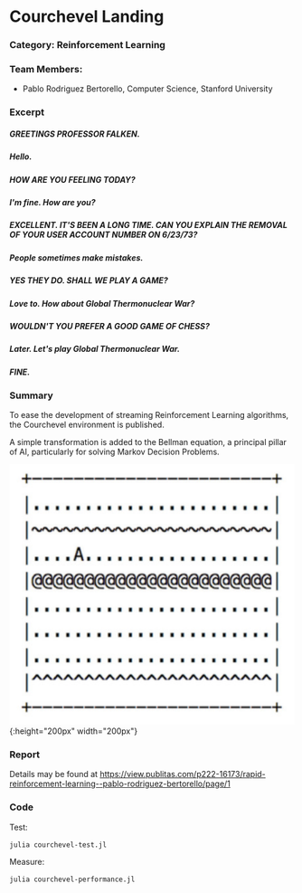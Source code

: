 # Courchevel Landing

### Category: Reinforcement Learning
### Team Members: 
- Pablo Rodriguez Bertorello, Computer Science, Stanford University 

### Excerpt

##### GREETINGS PROFESSOR FALKEN.

##### Hello.

##### HOW ARE YOU FEELING TODAY?

##### I'm fine.  How are you?

##### EXCELLENT.  IT'S BEEN A LONG TIME.  CAN YOU EXPLAIN THE REMOVAL OF YOUR USER ACCOUNT NUMBER ON 6/23/73?

##### People sometimes make mistakes.

##### YES THEY DO. SHALL WE PLAY A GAME?

##### Love to.  How about Global Thermonuclear War?

##### WOULDN'T YOU PREFER A GOOD GAME OF CHESS?

##### Later.  Let's play Global Thermonuclear War.

##### FINE.


### Summary
To ease the development of streaming Reinforcement Learning algorithms, the Courchevel environment is published.  

A simple transformation is added to the Bellman equation, a principal pillar of AI, particularly for solving Markov Decision Problems.

![picture](img/courchevel-landing.png) {:height="200px" width="200px"}



### Report
Details may be found at https://view.publitas.com/p222-16173/rapid-reinforcement-learning--pablo-rodriguez-bertorello/page/1


### Code
Test:
```
julia courchevel-test.jl 
```

Measure:
```
julia courchevel-performance.jl 
```

